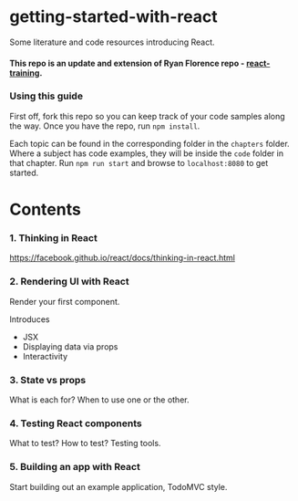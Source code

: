 # getting-started-with-react
Some literature and code resources introducing React.

#### This repo is an update and extension of Ryan Florence repo - [react-training](https://github.com/ryanflorence/react-training).

### Using this guide

First off, fork this repo so you can keep track of your code samples along
the way. Once you have the repo, run `npm install`.

Each topic can be found in the corresponding folder in the `chapters` folder.
Where a subject has code examples, they will be inside the `code` folder in that
chapter. Run `npm run start` and browse to `localhost:8080` to get started.

# Contents

### 1. Thinking in React
https://facebook.github.io/react/docs/thinking-in-react.html

### 2. Rendering UI with React

Render your first component.

Introduces
 - JSX
 - Displaying data via props
 - Interactivity

### 3. State vs props

What is each for? When to use one or the other.

### 4. Testing React components

What to test? How to test? Testing tools.

### 5. Building an app with React

Start building out an example application, TodoMVC style.
